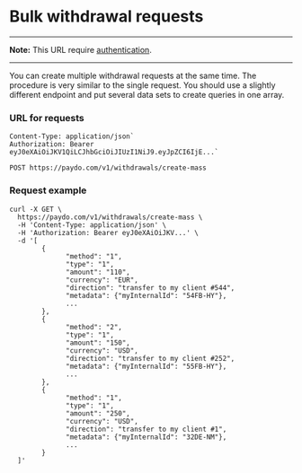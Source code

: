 # Bulk withdrawal requests

----
**Note:** This URL require [authentication](../authentication.md).

----

You can create multiple withdrawal requests at the same time.
The procedure is very similar to the single request.
 You should use a slightly different endpoint and put several data sets to create queries in one array.


### URL for requests

```http request
Content-Type: application/json`
Authorization: Bearer eyJ0eXAiOiJKV1QiLCJhbGciOiJIUzI1NiJ9.eyJpZCI6IjE...`
```

```http request
POST https://paydo.com/v1/withdrawals/create-mass
```

### Request example

```shell script
curl -X GET \
  https://paydo.com/v1/withdrawals/create-mass \
  -H 'Content-Type: application/json' \
  -H 'Authorization: Bearer eyJ0eXAiOiJKV...' \
  -d '[
        {
              "method": "1",
              "type": "1",
              "amount": "110",
              "currency": "EUR",
              "direction": "transfer to my client #544",
              "metadata": {"myInternalId": "54FB-HY"},
              ...
        },
        {
              "method": "2",
              "type": "1",
              "amount": "150",
              "currency": "USD",
              "direction": "transfer to my client #252",
              "metadata": {"myInternalId": "55FB-HY"},
              ...
        },
        {
              "method": "1",
              "type": "1",
              "amount": "250",
              "currency": "USD",
              "direction": "transfer to my client #1",
              "metadata": {"myInternalId": "32DE-NM"},
              ...
        }
  ]'
```
